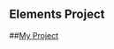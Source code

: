 Elements Project
---------

##[My Project](https://htmlpreview.github.io/?https://github.com/OliverGage/Elements/blob/master/index.html)
